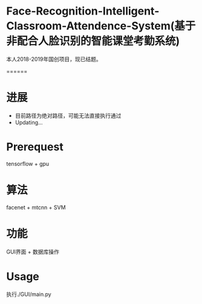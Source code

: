 # Face-Recognition-Intelligent-Classroom-Attendence-System(基于非配合人脸识别的智能课堂考勤系统)
本人2018-2019年国创项目，现已结题。

======

# 进展
* 目前路径为绝对路径，可能无法直接执行通过
* Updating...

# Prerequest
tensorflow + gpu

# 算法
facenet + mtcnn + SVM

# 功能
GUI界面 + 数据库操作

# Usage
执行./GUI/main.py
